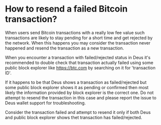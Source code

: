 # How to resend a failed Bitcoin transaction?

When users send Bitcoin transactions with a really low fee value such transactions are likely to stay pending for a short time and get rejected by the network. When this happens you may consider the transaction never happened and resend the transaction as a new transaction.

When you encounter a transaction with failed/rejected status in Deus it's recommended to double check that transaction actually failed using some public block explorer like https://btc.com by searching on it for 'transaction ID'.

If it happens to be that Deus shows a transaction as failed/rejected but some public block explorer shows it as pending or confirmed then most likely the information provided by block explorer is the correct one. Do not attempt to resend the transaction in this case and please report the issue to Deus wallet support for troubleshooting.

Consider the transaction failed and attempt to resend it only if both Deus and public block explorer shows thet transaction has failed/rejected.
